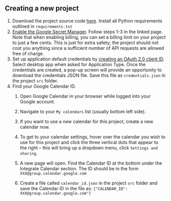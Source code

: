 ## Creating a new project

1. Download the project source code [here](https://github.com/dakirby/google-smart-home). Install all Python requirements outlined in `requirements.txt`
2. [Enable the Google Secret Manager](https://cloud.google.com/secret-manager/docs/configuring-secret-manager). Follow steps 1-3 in the linked page. Note that when enabling billing, you can set a billing limit on your project to just a few cents. This is just for extra safety; the project should not cost you anything since a sufficient number of API requests are allowed free of charge.
3. Set up application default credentials by [creating an OAuth 2.0 client ID](https://support.google.com/cloud/answer/6158849?hl=en). Select desktop app when asked for Application Type. Once the credentials are created, a pop-up screen will provide an opportunity to download the credentials JSON file. Save this file as `credentials.json` in the project `src` folder.
4. Find your Google Calendar ID.
    1. Open Google Calendar in your browser while logged into your Google account.

    2. Navigate to your `My calendars` list (usually bottom left side).

    3. If you want to use a new calendar for this project, create a new calendar now.

    4. To get to your calendar settings, hover over the calendar you wish to use for this project and click the three vertical dots that appear to the right – this will bring up a dropdown menu, click `Settings and sharing`. 

    5. A new page will open. Find the Calendar ID at the bottom under the Integrate Calendar section. The ID should be in the form `XXX@group.calendar.google.com`

    6. Create a file called `calendar_id.json` in the project `src` folder and save the Calendar ID in the file as: `{"CALENDAR_ID": XXX@group.calendar.google.com"}`